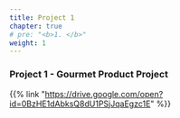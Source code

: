 ```yaml
---
title: Project 1    
chapter: true
# pre: "<b>1. </b>"
weight: 1
---
```


### Project 1 - Gourmet Product Project

{{% link "https://drive.google.com/open?id=0BzHE1dAbksQ8dU1PSjJqaEgzc1E" %}}
